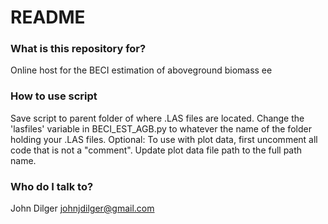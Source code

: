 # README #

### What is this repository for? ###
  
Online host for the BECI estimation of aboveground biomass
 ee
### How to use script ###
Save script to parent folder of where .LAS files are located.
Change the 'lasfiles' variable in BECI_EST_AGB.py to whatever the name of the folder holding your .LAS files.
Optional: 
To use with plot data, first uncomment all code that is not a "comment". Update plot data file path to the 
full path name.

### Who do I talk to? ###

John Dilger
johnjdilger@gmail.com
